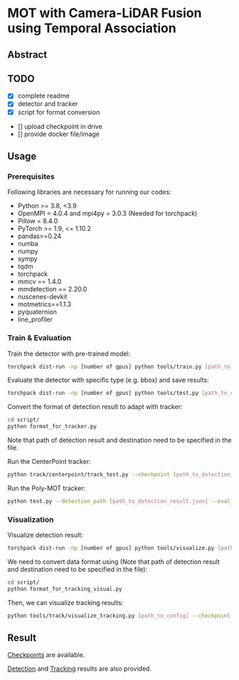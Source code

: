 # MOT with Camera-LiDAR Fusion using Temporal Association

## Abstract

## TODO
- [x] complete readme
- [x] detector and tracker
- [x] script for format conversion
- [] upload checkpoint in drive
- [] provide docker file/image

## Usage
### Prerequisites
Following libraries are necessary for running our codes:

- Python >= 3.8, \<3.9
- OpenMPI = 4.0.4 and mpi4py = 3.0.3 (Needed for torchpack)
- Pillow = 8.4.0
- PyTorch >= 1.9, \<= 1.10.2
- pandas>=0.24
- numba
- numpy
- sympy
- tqdm
- torchpack
- mmcv == 1.4.0
- mmdetection == 2.20.0
- nuscenes-devkit
- motmetrics==1.1.3
- pyquaternion
- line_profiler

### Train & Evaluation
Train the detector with pre-trained model:
```bash
torchpack dist-run -np [number of gpus] python tools/train.py [path_to_config] --load_from [path_to_pretrained]
```

Evaluate the detector with specific type (e.g. bbox) and save results:
```bash
torchpack dist-run -np [number of gpus] python tools/test.py [path_to_config] [path_to_checkpoint.pth] --eval [evaluation type] --out [path_to_result.pkl]
```

Convert the format of detection result to adapt with tracker:
```bash
cd script/
python format_for_tracker.py
```
Note that path of detection result and destination need to be specified in the file.

Run the CenterPoint tracker:
```bash
python track/centerpoint/track_test.py --checkpoint [path_to_detection_result.json]  --work_dir [path_to_result] --bbox-score [confidence e.g. 0.01]
```

Run the Poly-MOT tracker:
```bash
python test.py --detection_path [path_to_detection_result.json] --eval_path [path_to_result] 
```


### Visualization
Visualize detection result:
```bash
torchpack dist-run -np [number of gpus] python tools/visualize.py [path_to_config] --checkpoint [path_to_checkpoint.pth] --out-dir [path_to_vis_result] --mode [pred or gt] --bbox-score [confidence e.g. 0.01]
```

We need to convert data format using (Note that path of detection result and destination need to be specified in the file):
```bash
cd script/
python format_for_tracking_visual.py
```

Then, we can visualize tracking results:
```bash
python tools/track/visualize_tracking.py [path_to_config] --checkpoint [path_to_tracking_result.pkl] --out-dir [path_to_vis_result] --mode [pred or gt] --bbox-score [confidence e.g. 0.01]
```

## Result
[Checkpoints](https://tubcloud.tu-berlin.de/s/kNrqQifZmNia3Hr) are available.

[Detection](https://tubcloud.tu-berlin.de/s/W5TfWb5pFZZnXpq) and [Tracking](https://tubcloud.tu-berlin.de/s/9zxGQKnQy6sHrTn) results are also provided.
